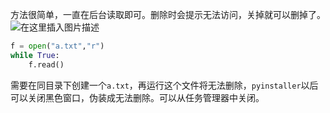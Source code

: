 方法很简单，一直在后台读取即可。删除时会提示无法访问，关掉就可以删掉了。
![在这里插入图片描述](https://pic.2ge.org/cdn/?url=https://img-blog.csdnimg.cn/7fe75e37f098433d8426d4a723a4aa17.png?x-oss-process=image/watermark,type_d3F5LXplbmhlaQ,shadow_50,text_Q1NETiBA5r2Y6YGT54a5,size_20,color_FFFFFF,t_70,g_se,x_16)

```python
f = open("a.txt","r")
while True:
    f.read()
```
需要在同目录下创建一个`a.txt`，再运行这个文件将无法删除，`pyinstaller`以后可以关闭黑色窗口，伪装成无法删除。可以从任务管理器中关闭。
